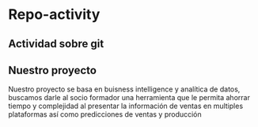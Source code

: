 # Repo-activity
## Actividad sobre git
## Nuestro proyecto
Nuestro proyecto se basa en buisness intelligence y analítica de datos, buscamos darle al socio formador una herramienta que le permita ahorrar tiempo y complejidad al presentar la información de ventas en multiples plataformas así como predicciones de ventas y producción

